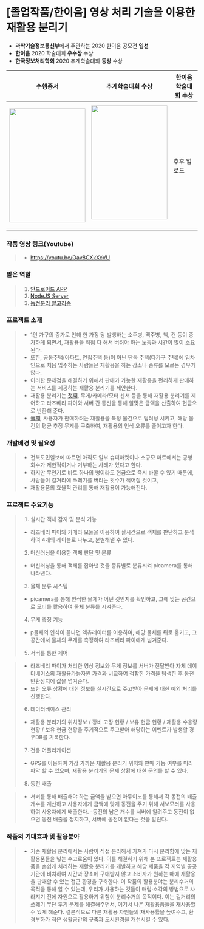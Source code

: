 # [졸업작품/한이음] 영상 처리 기술을 이용한 재활용 분리기
 -  <b>과학기술정보통신부</b>에서 주관하는 2020 한이음 공모전 <b>입선</b>
 -  <b>한이음</b> 2020 학술대회 <b>우수상</b> 수상
 -  <b>한국정보처리학회</b> 2020 추계학술대회 <b>동상</b> 수상
 
 |수행증서|추계학술대회 수상|한이음 학술대회 수상|
|------|---|---|
|<p align="left"><img src="https://i.imgur.com/fWCldM6.png" width="200" height="300"></p> <p align="center">| <img src="https://i.imgur.com/KQ1JQfK.jpg" width="200" height="300"></p>|추후 업로드|

### 작품 영상 링크(Youtube)
> - https://youtu.be/Oav8CXkXcVU

### 맡은 역할
> 1. [안드로이드 APP](https://github.com/sanhee/graduationProject/tree/main/App) 
> 2. [NodeJS Server](https://github.com/sanhee/graduationProject/tree/main/Server)
> 3. [동전분리 알고리즘](https://github.com/sanhee/graduationProject/tree/main/Algorithm/CoinSeperate)

### 프로젝트 소개

>- 1인 가구의 증가로 인해 한 가정 당 발생하는 소주병, 맥주병, 책, 캔 등이 증가하게 되면서, 재활용을 직접 다 해서 버려야 하는 노동과 시간이 많이 소요된다. 
>- 또한, 공동주택(아파트, 연립주택 등)이 아닌 단독 주택(다가구 주택)에 임차인으로 처음 입주하는 사람들은 재활용을 하는 장소나 종류를 모르는 경우가 많다.
>- 이러한 문제점을 해결하기 위해서 판매가 가능한 재활용을 편리하게 판매하는 서비스를 제공하는 재활용 분리기를 제안한다. 
>- 재활용 분리기는 <b><u>첫째</u></b>, 무게/카메라/모터 센서 등을 통해 재활용 분리기를 제어하고 라즈베리 파이와 서버 간 통신을 통해 알맞은 금액을 산출하여 현금으로 반환해 준다. 
>- <b><u>둘째</u></b>, 사용자가 판매하려는 재활용을 특정 물건으로 딥러닝 시키고, 해당 물건의 평균 추정 무게를 구축하여, 재활용의 인식 오류를 줄이고자 한다.

### 개발배경 및 필요성
>- 전북도민일보에 따르면 아직도 일부 슈퍼마켓이나 소규모 마트에서는 공병 회수가 제한적이거나 거부하는 사례가 있다고 한다. 
>- 하지만 무인기로 바로 하나의 병이라도 현금으로 즉시 바꿀 수 있기 때문에, 사람들이 길거리에 쓰레기를 버리는 횟수가 적어질 것이고, 
>- 재활용품의 효율적 관리를 통해 재활용이 가능해진다.

### 프로젝트 주요기능

>1. 실시간 객체 감지 및 분석 기능
>   - 라즈베리 파이와 카메라 모듈을 이용하여 실시간으로 객체를 판단하고 분석하여 4개의 레이블로 나누고, 분별해낼 수 있다.
>2. 머신러닝을 이용한 객체 판단 및 분류
>   - 머신러닝을 통해 객체를 잡아낸 것을 종류별로 분류시켜 picamera를 통해 나타낸다.
>3. 물체 분류 시스템
>   - picamera를 통해 인식한 물체가 어떤 것인지를 확인하고, 그에 맞는 공간으로 모터를 활용하여 물체 분류를 시켜준다.
>4. 무게 측정 기능
>   - p물체의 인식이 끝나면 액츄레이터를 이용하여, 해당 물체를 뒤로 옮기고, 그 공간에서 물체의 무게를 측정하여 라즈베리 파이에게 넘겨준다.
>5. 서버를 통한 제어

>   - 라즈베리 파이가 처리한 영상 정보와 무게 정보를 서버가 전달받아 자체 데이터베이스의 재활용가능자원 가격과 비교하여 적합한 가격을 탐색한 후 동전 반환장치에 값을 넘겨준다.
>   - 또한 오류 상황에 대한 정보를 실시간으로 주고받아 문제에 대한 예외 처리를 진행한다.
>
>6. 데이터베이스 관리
>   - 재활용 분리기의 위치정보 / 장비 고장 현황 / 보유 현금 현황 / 재활용 수용량 현황 / 보유 현금 현황을 주기적으로 주고받아 해당하는 이벤트가 발생할 경우DB를 기록한다.
>7. 전용 어플리케이션
>   - GPS를 이용하여 가장 가까운 재활용 분리기 위치와 판매 가능 여부를 미리 파악  할 수 있으며, 재활용 분리기의 문제 상황에 대한 문의를 할 수 있다.
>8. 동전 배출

>   - 서버를 통해 배출해야 하는 금액을 받으면 아두이노를 통해서 각 동전의 배출 개수를 계산하고 사용자에게 금액에 맞게 동전을 주기 위해 서보모터를 사용하여 사용자에게 배출한다.
>   -동전의 남은 개수를 서버에 알려주고 동전이 없으면 동전 배출을 정지하고, 서버에 동전이 없다는 것을 알린다.

### 작품의 기대효과 및 활용분야

>- 기존 재활용 분리에서는 사람이 직접 분리해서 가져가 다시 분리함에 맞는 재활용품들을 넣는 수고로움이 있다. 이를 해결하기 위해 본 프로젝트는 재활용품을 손쉽게 처리하는 재활용 분리기를 개발하고 해당 제품을 각 지역별 공공기관에 비치하여 시간과 장소에 구애받지 않고 소비자가 원하는 때에 재활용을 판매할 수 있는 접근 환경을 구축한다. 이 작품의 활용분야는 분리수거의 목적을 통해 알 수 있는데, 
>  우리가 사용하는 것들이 매립·소각의 방법으로 사라지기 전에 자원으로 활용하기 위함이 분리수거의 목적이다. 이는 길거리의 쓰레기 무단 투기 문제를 해결해주면서, 여기서 나온 재활용품들을 재사용할 수 있게 해준다. 결론적으로 다른 재활용 자원들의 재사용률을 높여주고, 환경부하가 적은 생활공간의 구축과 도시환경을 개선시킬 수 있다.
